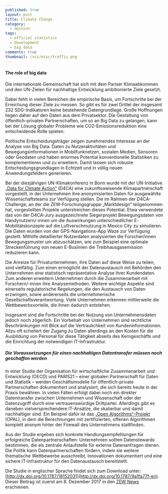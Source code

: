 ```yaml
---
published: true
layout: post
title: Climate Change
category: 
  - opinion
tags: 
  - official statistics
  - development
  - big data
comments: true
thumbnail: /viz/misc/traffic.png
---
```



#### The role of big data

Die internationale Gemeinschaft hat sich mit dem Pariser Klimaabkommen und den UN-Zielen für nachhaltige Entwicklung ambitionierte Ziele gesetzt. 
<!--more-->
Dabei fehlt in vielen Bereichen die empirische Basis, um Fortschritte bei der Erreichung dieser Ziele zu messen. So gibt es für zwei Drittel der insgesamt 232 SDG-Indikatoren keine bestehende Datengrundlage. Große Hoffnungen liegen daher auf den Daten aus dem Privatsektor. Die Gestaltung von öffentlich-privaten Partnerschaften, um so an Big Data zu gelangen, kann bei der Lösung globaler Probleme wie CO2-Emissionsreduktion eine entscheidende Rolle spielen.

Politische Entscheidungsträger zeigen zunehmendes Interesse an der Analyse von Big Data. Daten zu Nutzeraktivitäten und Bewegungsinformationen in Mobilfunknetzen, sozialen Medien, Sensoren oder Geodaten und haben enormes Potential konventionelle Statistiken zu komplementieren und zu erweitern. Damit lassen sich robuste Entscheidungsgrundlagen in Echtzeit und in völlig neuen Anwendungsfeldern generieren.

Bei der diesjährigen UN-Klimakonferenz in Bonn wurde mit der UN-Initiative [„Data for Climate Action“](http://www.dataforclimateaction.org/home/challenge/) (D4CA) eine zukunftsweisende Klimapartnerschaft vorgestellt, in der Unternehmen ihre anonymisierten Daten für ausgewählte Wissenschaftsteams zur Verfügung stellen. Die im Rahmen der D4CA-Challenge, an der die ZEW-Forschungsgruppe „Marktdesign“ teilgenommen hat, vorgestellten Projekte unterstreichen dieses Potential. Etwa verwendete das von der D4CA-Jury ausgezeichnete Siegerprojekt Bewegungsdaten von Handynutzern/-innen um die Auswirkungen unterschiedlicher E-Mobilitätskonzepte auf die Luftverschmutzung in Mexico City zu simulieren. Die Daten wurden von der GPS-Navigations-App Waze zur Verfügung gestellt. Mithilfe detaillierter Nutzerdaten analysierten die Forscher/innen Bewegungsmuster um abzuschätzen, wie zum Beispiel eine optimale Streckenführung von neuen E-Buslinien die Treibhausgasemission reduzieren kann.

Die Anreize für Privatunternehmen, ihre Daten auf diese Weise zu teilen, sind vielfältig. Zum einen ermöglicht der Datenaustausch mit Behörden den Unternehmen eine statistisch repräsentative Analyse ihrer Kundendaten. Zum anderen erweitern Unternehmen durch die Zusammenarbeit mit Forschern/-innen ihre Analysemethoden. Weitere wichtige Aspekte sind einerseits regulatorische Regelungen, die den Austausch von Daten erzwingen, sowie andererseits die unternehmerische Gesellschaftsverantwortung. Viele Unternehmen erkennen mittlerweile die Wettbewerbsvorteile, die ihnen dadurch entstehen.

Insgesamt sind die Fortschritte bei der Nutzung von Unternehmensdaten jedoch noch zögerlich. Ein Vorbehalt von Unternehmen sind rechtliche Beschränkungen mit Blick auf die Vertraulichkeit von Kundeninformationen. Allzu oft scheitert der Zugang zu Daten allerdings an den Kosten für die Ausbildung von Personal für diese Tätigkeit abseits des Kerngeschäfts und die Einrichtung der notwendigen IT-Infrastruktur.

##### Die Voraussetzungen für einen nachhaltigen Datentransfer müssen noch geschaffen werden

In einer Studie der Organisation für wirtschaftliche Zusammenarbeit und Entwicklung (OECD) und PARIS21 – einer globalen Partnerschaft für Daten und Statistik – werden Geschäftsmodelle für öffentlich-private Partnerschaften dokumentiert und analysiert, die sich bereits heute in der Praxis bewähren. In vielen Fällen erfolgt dabei noch ein direkter Datentransfer zwischen Unternehmen und Wissenschaft oder der Datenzugriff durch eine vertrauenswürdige Drittpartei. Allerdings gibt es daneben vielversprechendere IT-Ansätze, die skalierbar und damit nachhaltiger sind. Ein Beispiel dafür ist das [„Open Algorithms“-Projekt](http://www.opalproject.org/) (OPAL), in dem die Berechnungen mit zertifizierten, offenen Algorithmen komplett anonym hinter der Firewall des Unternehmens stattfinden.

Aus der Studie ergeben sich konkrete Handlungsempfehlungen für erfolgreiche Datenpartnerschaften: Unternehmen sollten Datenstewards bestimmen, die als zentrale Anlaufstelle für externe Datenanfragen dienen. Die Politik kann Datenpartnerschaften fördern, indem sie weitere thematische Wettbewerbe ausschreibt, Innovationen dokumentiert und eine sichere IT-Infrastruktur für den Datenaustausch bereitstellt.

Die Studie in englischer Sprache findet sich zum Download unter: [http://dx.doi.org/10.1787/18152031](http://dx.doi.org/10.1787/9a1fa77f-en). Dieser Beitrag ist zuerst am 8. Dezember 2017 in den [ZEW News](http://www.zew.de/de/publikationen/12-2017/) erschienen.
